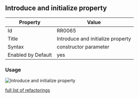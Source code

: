 ## Introduce and initialize property

Property | Value
--- | ---
Id|RR0065
Title|Introduce and initialize property
Syntax|constructor parameter
Enabled by Default|yes

### Usage

![Introduce and initialize property](../../images/refactorings/IntroduceAndInitializeProperty.png)

[full list of refactorings](Refactorings.md)